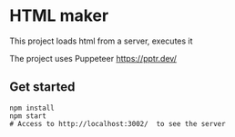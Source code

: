 # HTML maker

This project loads html from a server, executes it 



The project uses Puppeteer https://pptr.dev/




## Get started

```
npm install
npm start
# Access to http://localhost:3002/  to see the server

